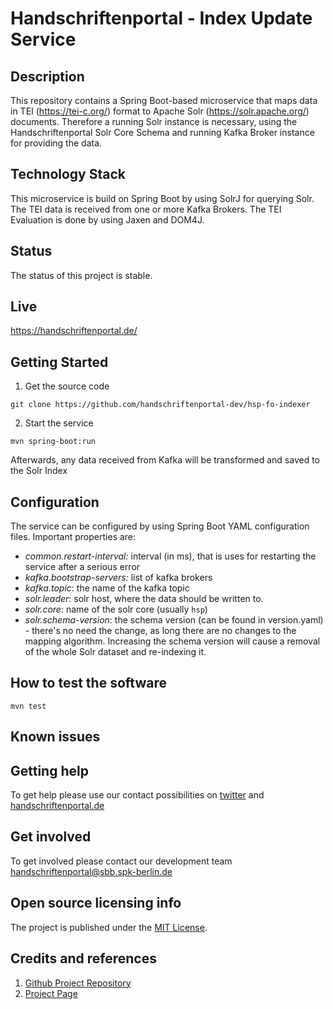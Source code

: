 # Handschriftenportal - Index Update Service

## Description

This repository contains a Spring Boot-based microservice that maps data in TEI (https://tei-c.org/) format to Apache Solr (https://solr.apache.org/) documents. Therefore a running Solr instance is necessary, using the Handschriftenportal Solr Core Schema and running Kafka Broker instance for providing the data.

## Technology Stack

This microservice is build on Spring Boot by using SolrJ for querying Solr. The TEI data is received from one or more Kafka Brokers. The TEI Evaluation is done by using Jaxen and DOM4J.

## Status

The status of this project is stable.

## Live

https://handschriftenportal.de/

## Getting Started

1. Get the source code

```
git clone https://github.com/handschriftenportal-dev/hsp-fo-indexer
```

2. Start the service

```
mvn spring-boot:run
```

Afterwards, any data received from Kafka will be transformed and saved to the Solr Index

## Configuration

The service can be configured by using Spring Boot YAML configuration files. Important properties are:

- _common.restart-interval:_ interval (in ms), that is uses for restarting the service after a serious error
- _kafka.bootstrap-servers:_ list of kafka brokers
- _kafka.topic_: the name of the kafka topic
- _solr.leader_: solr host, where the data should be written to.
- _solr.core_: name of the solr core (usually `hsp`)
- _solr.schema-version_: the schema version (can be found in version.yaml) - there's no need the change, as long there are no changes to the mapping algorithm. Increasing the schema version will cause a removal of the whole Solr dataset and re-indexing it.

## How to test the software

```
mvn test
```

## Known issues

## Getting help

To get help please use our contact possibilities on [twitter](https://twitter.com/hsprtl)
and [handschriftenportal.de](https://handschriftenportal.de/)

## Get involved

To get involved please contact our development team [handschriftenportal@sbb.spk-berlin.de](handschriftenportal-dev@sbb.spk-berlin.de)

## Open source licensing info

The project is published under the [MIT License](https://opensource.org/licenses/MIT).

## Credits and references

1. [Github Project Repository](https://github.com/handschriftenportal-dev)
2. [Project Page](https://handschriftenportal.de/)

